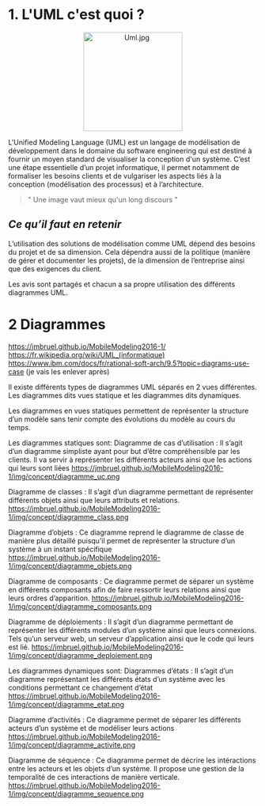 
# 1. L'UML c'est quoi ? 

<div style="text-align:center">
<img style = "float : center;" src="https://upload.wikimedia.org/wikipedia/commons/thumb/d/d5/UML_logo.svg/1280px-UML_logo.svg.png" alt="Uml.jpg" width="200"/> 
</div>


L'Unified Modeling Language (UML) est un langage de modélisation de développement dans le domaine du software engineering qui est destiné à fournir un moyen standard de visualiser la conception d'un système. 
C’est une étape essentielle d’un projet informatique, il permet notamment de formaliser les besoins clients et de vulgariser les aspects liés à la conception (modélisation des processus) et à l’architecture.  
			
>    " Une image vaut mieux qu'un long discours "  

## _Ce qu’il faut en retenir_

L’utilisation des solutions de modélisation comme UML dépend des besoins du projet et de sa dimension. Cela dépendra aussi de la politique (manière de gérer et documenter les projets), de la dimension de l’entreprise ainsi que des exigences du client.  

Les avis sont partagés et chacun a sa propre utilisation des différents diagrammes UML.  




# 2 Diagrammes
https://jmbruel.github.io/MobileModeling2016-1/
https://fr.wikipedia.org/wiki/UML_(informatique)
https://www.ibm.com/docs/fr/rational-soft-arch/9.5?topic=diagrams-use-case
(je vais les enlever après)

Il existe différents types de diagrammes UML séparés en 2 vues différentes.
Les diagrammes dits vues statique et les diagrammes dits dynamiques.

Les diagrammes en vues statiques permettent de représenter la structure d’un modèle sans tenir compte des évolutions du modèle au cours du temps.

Les diagrammes statiques sont:
Diagramme de cas d’utilisation : Il s’agit d’un diagramme simpliste ayant pour but d’être compréhensible par les clients. 
Il va servir à représenter les différents acteurs ainsi que les actions qui leurs sont liées
https://jmbruel.github.io/MobileModeling2016-1/img/concept/diagramme_uc.png

Diagramme de classes : Il s’agit d’un diagramme permettant de représenter différents objets ainsi que leurs attributs et relations.
https://jmbruel.github.io/MobileModeling2016-1/img/concept/diagramme_class.png

Diagramme d’objets : Ce diagramme reprend le diagramme de classe de manière plus détaillé puisqu’il permet de représenter la structure d’un système à un instant spécifique
https://jmbruel.github.io/MobileModeling2016-1/img/concept/diagramme_objets.png

Diagramme de composants : Ce diagramme permet de séparer un système en  différents composants afin de faire ressortir leurs relations ainsi que leurs ordres d’apparition.
https://jmbruel.github.io/MobileModeling2016-1/img/concept/diagramme_composants.png

Diagramme de déploiements : Il s’agit d’un diagramme permettant de représenter les différents modules d’un système ainsi que leurs connexions. Tels qu’un serveur web, un serveur d’application ainsi que le code qui leurs est lié.
https://jmbruel.github.io/MobileModeling2016-1/img/concept/diagramme_deploiement.png

Les diagrammes dynamiques sont:
Diagrammes d’états : Il s’agit d’un diagramme représentant les différents états d’un système avec les conditions permettant ce changement d’état
https://jmbruel.github.io/MobileModeling2016-1/img/concept/diagramme_etat.png

Diagramme d’activités : Ce diagramme permet de séparer les différents acteurs d’un système et de modéliser leurs actions
https://jmbruel.github.io/MobileModeling2016-1/img/concept/diagramme_activite.png

Diagramme de séquence : Ce diagramme permet de décrire les intéractions entre les acteurs et les objets d’un système. Il propose une gestion de la temporalité de ces interactions de manière verticale.
https://jmbruel.github.io/MobileModeling2016-1/img/concept/diagramme_sequence.png
